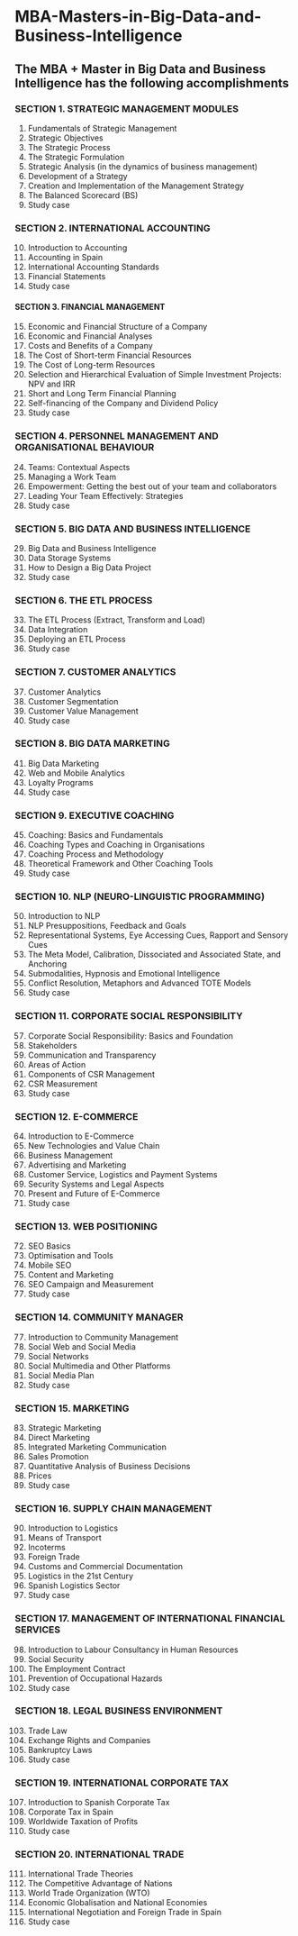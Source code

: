 # MBA-Masters-in-Big-Data-and-Business-Intelligence


## The MBA + Master in Big Data and Business Intelligence has the following accomplishments

### SECTION 1. STRATEGIC MANAGEMENT MODULES
1. Fundamentals of Strategic Management
2. Strategic Objectives
3. The Strategic Process
4. The Strategic Formulation
5. Strategic Analysis (in the dynamics of business management)
6. Development of a Strategy
7. Creation and Implementation of the Management Strategy
8. The Balanced Scorecard (BS)
9. Study case

### SECTION 2. INTERNATIONAL ACCOUNTING
10. Introduction to Accounting
11. Accounting in Spain
12. International Accounting Standards
13. Financial Statements
14. Study case

#### SECTION 3. FINANCIAL MANAGEMENT
15. Economic and Financial Structure of a Company
16. Economic and Financial Analyses
17. Costs and Benefits of a Company
18. The Cost of Short-term Financial Resources
19. The Cost of Long-term Resources
20. Selection and Hierarchical Evaluation of Simple Investment Projects: NPV and IRR
21. Short and Long Term Financial Planning
22. Self-financing of the Company and Dividend Policy
23. Study case

### SECTION 4. PERSONNEL MANAGEMENT AND ORGANISATIONAL BEHAVIOUR
24. Teams: Contextual Aspects
25. Managing a Work Team
26. Empowerment: Getting the best out of your team and collaborators
27. Leading Your Team Effectively: Strategies
28. Study case

### SECTION 5. BIG DATA AND BUSINESS INTELLIGENCE
29. Big Data and Business Intelligence
30. Data Storage Systems
31. How to Design a Big Data Project
32. Study case

### SECTION 6. THE ETL PROCESS
33. The ETL Process (Extract, Transform and Load)
34. Data Integration
35. Deploying an ETL Process
36. Study case

### SECTION 7. CUSTOMER ANALYTICS
37. Customer Analytics
38. Customer Segmentation
39. Customer Value Management
40. Study case

### SECTION 8. BIG DATA MARKETING
41. Big Data Marketing
42. Web and Mobile Analytics
43. Loyalty Programs
44. Study case

### SECTION 9. EXECUTIVE COACHING
45. Coaching: Basics and Fundamentals
46. Coaching Types and Coaching in Organisations
47. Coaching Process and Methodology
48. Theoretical Framework and Other Coaching Tools
49. Study case

### SECTION 10. NLP (NEURO-LINGUISTIC PROGRAMMING)
50. Introduction to NLP
51. NLP Presuppositions, Feedback and Goals
52. Representational Systems, Eye Accessing Cues, Rapport and Sensory Cues
53. The Meta Model, Calibration, Dissociated and Associated State, and Anchoring
54. Submodalities, Hypnosis and Emotional Intelligence
55. Conflict Resolution, Metaphors and Advanced TOTE Models
56. Study case

### SECTION 11. CORPORATE SOCIAL RESPONSIBILITY
57. Corporate Social Responsibility: Basics and Foundation
58. Stakeholders
59. Communication and Transparency
60. Areas of Action
61. Components of CSR Management
62. CSR Measurement
63. Study case

### SECTION 12. E-COMMERCE
64. Introduction to E-Commerce
65. New Technologies and Value Chain
66. Business Management
67. Advertising and Marketing
68. Customer Service, Logistics and Payment Systems
69. Security Systems and Legal Aspects
70. Present and Future of E-Commerce
71. Study case

### SECTION 13. WEB POSITIONING
72. SEO Basics
73. Optimisation and Tools
74. Mobile SEO
75. Content and Marketing
76. SEO Campaign and Measurement
76. Study case

### SECTION 14. COMMUNITY MANAGER
77. Introduction to Community Management
78. Social Web and Social Media
79. Social Networks
80. Social Multimedia and Other Platforms
81. Social Media Plan
82. Study case

### SECTION 15. MARKETING
83. Strategic Marketing
84. Direct Marketing
85. Integrated Marketing Communication
86. Sales Promotion
87. Quantitative Analysis of Business Decisions
88. Prices
89. Study case

### SECTION 16. SUPPLY CHAIN MANAGEMENT
90. Introduction to Logistics
91. Means of Transport
92. Incoterms
93. Foreign Trade
94. Customs and Commercial Documentation
95. Logistics in the 21st Century
96. Spanish Logistics Sector
97. Study case

### SECTION 17. MANAGEMENT OF INTERNATIONAL FINANCIAL SERVICES
98. Introduction to Labour Consultancy in Human Resources
99. Social Security
100. The Employment Contract
101. Prevention of Occupational Hazards
102. Study case

### SECTION 18. LEGAL BUSINESS ENVIRONMENT
103. Trade Law
104. Exchange Rights and Companies
105. Bankruptcy Laws
106. Study case

### SECTION 19. INTERNATIONAL CORPORATE TAX
107. Introduction to Spanish Corporate Tax
108. Corporate Tax in Spain
109. Worldwide Taxation of Profits
110. Study case

### SECTION 20. INTERNATIONAL TRADE
111. International Trade Theories
112. The Competitive Advantage of Nations
113. World Trade Organization (WTO)
114. Economic Globalisation and National Economies
115. International Negotiation and Foreign Trade in Spain
116. Study case
